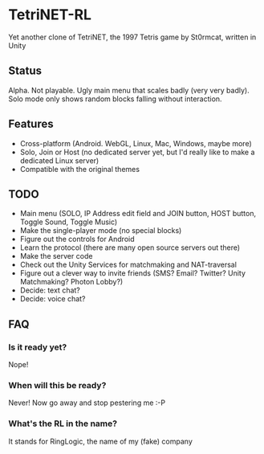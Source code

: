 # TetriNET-RL
Yet another clone of TetriNET, the 1997 Tetris game by St0rmcat, written in Unity

## Status
Alpha. Not playable. Ugly main menu that scales badly (very very badly). Solo mode only shows random blocks falling without interaction.

## Features
* Cross-platform (Android. WebGL, Linux, Mac, Windows, maybe more)
* Solo, Join or Host (no dedicated server yet, but I'd really like to make a dedicated Linux server)
* Compatible with the original themes

## TODO
* Main menu (SOLO, IP Address edit field and JOIN button, HOST button, Toggle Sound, Toggle Music)
* Make the single-player mode (no special blocks)
* Figure out the controls for Android
* Learn the protocol (there are many open source servers out there)
* Make the server code
* Check out the Unity Services for matchmaking and NAT-traversal
* Figure out a clever way to invite friends (SMS? Email? Twitter? Unity Matchmaking? Photon Lobby?)
* Decide: text chat?
* Decide: voice chat?

## FAQ

### Is it ready yet?
Nope!

### When will this be ready?
Never! Now go away and stop pestering me :-P

### What's the RL in the name?
It stands for RingLogic, the name of my (fake) company
